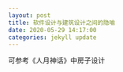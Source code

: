 ```yaml
---
layout: post
title: 软件设计与建筑设计之间的隐喻
date: 2020-05-29 14:17:00
categories: jekyll update
---
```


可参考《人月神话》中房子设计
